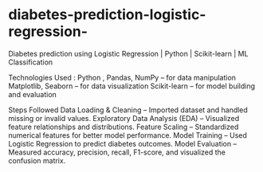 # diabetes-prediction-logistic-regression-
Diabetes prediction using Logistic Regression | Python | Scikit-learn | ML Classification


Technologies Used : Python , Pandas, NumPy – for data manipulation
Matplotlib, Seaborn – for data visualization
Scikit-learn – for model building and evaluation

Steps Followed
Data Loading & Cleaning – Imported dataset and handled missing or invalid values.
Exploratory Data Analysis (EDA) – Visualized feature relationships and distributions.
Feature Scaling – Standardized numerical features for better model performance.
Model Training – Used Logistic Regression to predict diabetes outcomes.
Model Evaluation – Measured accuracy, precision, recall, F1-score, and visualized the confusion matrix.
